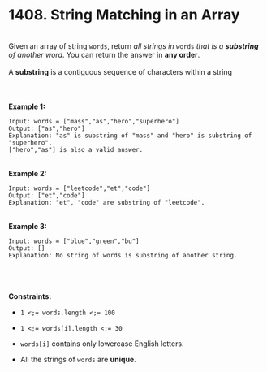 # 1408. String Matching in an Array

<br />Given an array of string `words`, return <em>all strings in </em>`words`<em> that is a **substring** of another word</em>. You can return the answer in **any order**.<br />
<br />A **substring** is a contiguous sequence of characters within a string<br />
<br /> <br />
<br />**Example 1:**<br />
```
Input: words = ["mass","as","hero","superhero"]
Output: ["as","hero"]
Explanation: "as" is substring of "mass" and "hero" is substring of "superhero".
["hero","as"] is also a valid answer.
```
<br />**Example 2:**<br />
```
Input: words = ["leetcode","et","code"]
Output: ["et","code"]
Explanation: "et", "code" are substring of "leetcode".
```
<br />**Example 3:**<br />
```
Input: words = ["blue","green","bu"]
Output: []
Explanation: No string of words is substring of another string.
```
<br /> <br />
<br />**Constraints:**<br />

* `1 <;= words.length <;= 100`

* `1 <;= words[i].length <;= 30`

* `words[i]` contains only lowercase English letters.

* All the strings of `words` are **unique**.